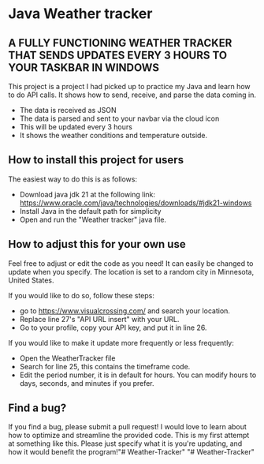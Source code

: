 # Java Weather tracker
## A FULLY FUNCTIONING WEATHER TRACKER THAT SENDS UPDATES EVERY 3 HOURS TO YOUR TASKBAR IN WINDOWS

This project is a project I had picked up to practice my Java and learn how to do API calls. It shows how to send,
receive, and parse the data coming in.

* The data is received as JSON
* The data is parsed and sent to your navbar via the cloud icon
* This will be updated every 3 hours
* It shows the weather conditions and temperature outside.

## How to install this project for users

The easiest way  to do this is as follows: 

* Download java jdk 21 at the following link: https://www.oracle.com/java/technologies/downloads/#jdk21-windows
* Install Java in the default path for simplicity
* Open and run the "Weather tracker" java file.
## How to adjust this for your own use

Feel free to adjust or edit the code as you need! It can easily be changed to update when you specify. The location is set to a random city in Minnesota, United States.

If you would like to do so, follow these steps:
* go to https://www.visualcrossing.com/ and search your location.
* Replace line 27's "API URL insert" with your URL.
* Go to your profile, copy your API key, and put it in line 26.

If you would like to make it update more frequently or less frequently: 

* Open the WeatherTracker file
* Search for line 25, this contains the timeframe code. 
* Edit the period number, it is in default for hours. You can modify hours to days, seconds, and minutes if you prefer.


## Find a bug?
 If you find a bug, please submit a pull request! I would love to learn about how to optimize and streamline the provided code. This is my first attempt at something like this. Please just specify what it is you're updating, and how it would benefit the program!"# Weather-Tracker" 
"# Weather-Tracker" 
